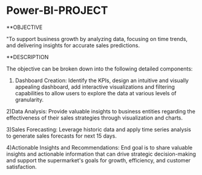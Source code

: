 # Power-BI-PROJECT
**OBJECTIVE

"To support business growth by analyzing data, focusing on time trends, and delivering insights for accurate sales predictions.

**DESCRIPTION

The objective can be broken down into the following detailed components:

1) Dashboard Creation: Identify the KPIs, design an intuitive and visually appealing dashboard, add interactive visualizations and filtering capabilities to allow users to explore the data at various levels of granularity.

2)Data Analysis: Provide valuable insights to business entities regarding the effectiveness of their sales strategies through visualization and charts.

3)Sales Forecasting: Leverage historic data and apply time series analysis to generate sales forecasts for next 15 days.

4)Actionable Insights and Recommendations: End goal is to share valuable insights and actionable information that can drive strategic decision-making and support the supermarket's goals for growth, efficiency, and customer satisfaction.

